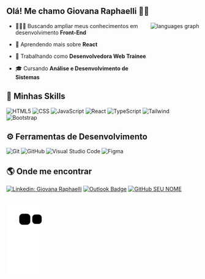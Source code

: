 ## Olá! Me chamo Giovana Raphaelli 🖖🏻

<div align="left"> 
 <img align="right" src="https://github-readme-stats.vercel.app/api/top-langs?locale=pt-br&hide_title=false&layout=compact&card_width=320&langs_count=5&theme=react&hide_border=true&username=giovanaraphaelli" height="150" alt="languages graph"  />
 
- 👩🏻‍💻 Buscando ampliar meus conhecimentos em desenvolvimento **Front-End**
 
- 🌱 Aprendendo mais sobre **React**
 
- 💼 Trabalhando como **Desenvolvedora Web Trainee**
 
- 🎓 Cursando **Análise e Desenvolvimento de Sistemas** 
  
 </div>
 
 ## 🚀 Minhas Skills
 ![HTML5](https://img.shields.io/badge/HTML-239120?style=for-the-badge&logo=html5&logoColor=white)
 ![CSS](https://img.shields.io/badge/CSS-239120?&style=for-the-badge&logo=css3&logoColor=white)
 ![JavaScript](https://img.shields.io/badge/JavaScript-F7DF1E?style=for-the-badge&logo=javascript&logoColor=black)
 ![React](https://img.shields.io/badge/React-20232A?style=for-the-badge&logo=react&logoColor=61DAFB)
 ![TypeScript](https://img.shields.io/badge/TypeScript-007ACC?style=for-the-badge&logo=typescript&logoColor=white)
 ![Tailwind](https://img.shields.io/badge/Tailwind_CSS-38B2AC?style=for-the-badge&logo=tailwind-css&logoColor=white)
 ![Bootstrap](https://img.shields.io/badge/Bootstrap-563D7C?style=for-the-badge&logo=bootstrap&logoColor=white)
 
 ## ⚙️ Ferramentas de Desenvolvimento
 ![Git](https://img.shields.io/badge/GIT-E44C30?style=for-the-badge&logo=git&logoColor=white)
 ![GitHub](https://img.shields.io/badge/GitHub-100000?style=for-the-badge&logo=github&logoColor=white)
 ![Visual Studio Code](https://img.shields.io/badge/Visual_Studio_Code-0078D4?style=for-the-badge&logo=visual%20studio%20code&logoColor=white)
 ![Figma](https://img.shields.io/badge/Figma-F24E1E?style=for-the-badge&logo=figma&logoColor=white)

 
 ## 🌎 Onde me encontrar
[![Linkedin: Giovana Raphaelli](https://img.shields.io/badge/LinkedIn-0077B5?style=for-the-badge&logo=linkedin&logoColor=white)](https://www.linkedin.com/in/giovanaraphaelli/)
[![Outlook Badge](https://img.shields.io/badge/Microsoft_Outlook-0078D4?style=for-the-badge&logo=microsoft-outlook&logoColor=white)](mailto:giovanaraphaelli@outlook.com)
[![GitHub SEU NOME]( https://img.shields.io/github/followers/giovanaraphaelli?label=follow&style=social)](https://github.com/giovanaraphaelli)

 
###
 ![Snake animation](https://github.com/giovanaraphaelli/giovanaraphaelli/blob/output/github-contribution-grid-snake.svg)

###

